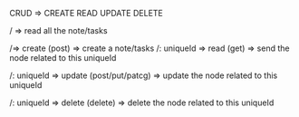 CRUD => CREATE READ UPDATE DELETE

/ => read all the note/tasks

/=> create (post) => create a note/tasks
/: uniqueId => read (get) => send the node related to this uniqueId

/: uniqueId => update (post/put/patcg) => update the node related to this uniqueId

/: uniqueId => delete (delete) => delete the node related to this uniqueId